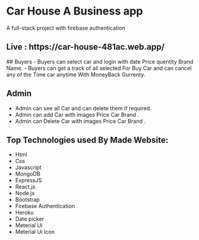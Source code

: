 # Car House A Business app
A full-stack project with firebase authentication
<h2> Live : https://car-house-481ac.web.app/ </h2>
## Buyers
- Buyers can select car and login with date Price quentity Brand Name.
- Buyers can get a track of all selected For Buy Car and can cancel any of the Time car anytime With MoneyBack Gurrenty.


## Admin
- Admin can see all Car and can delete them if required.
- Admin can add Car with images Price Car Brand .
- Admin can Delete Car with images Price Car Brand .

## Top Technologies used By Made Website:

- Html 
- Css
- Javascript
- MongoDB
- ExpressJS
- React.js
- Node.js
- Bootstrap
- Firebase Authentication
- Heroku
- Date picker
- Meterial Ui 
- Meterial Ui Icon
